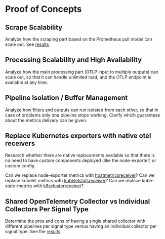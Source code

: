 # Proof of Concepts

## Scrape Scalability
Analyze how the scraping part based on the Prometheus pull model can scale out. See [results](./pocs/scrape-scalability/README.md)

## Processing Scalability and High Availability
Analyze how the main processing part (OTLP input to multiple outputs) can scale out, so that it can handle unlimited load, and the OTLP endpoint is available at any time.

## Pipeline Isolation / Buffer Management
Analyze how filters and outputs can run isolated from each other, so that in case of problems only one pipeline stops working. Clarify which guarantees about the metrics delivery can be given.

## Replace Kubernetes exporters with native otel receivers
Research whether there are native replacements available so that there is no need to have custom components deployed (like the node-exporter) or custom config.

Can we replace node-exporter metrics with [hostmetricsreceiver](https://github.com/open-telemetry/opentelemetry-collector-contrib/tree/main/receiver/hostmetricsreceiver)?
Can we replace kubelet metrics with [kubeletstatsreceiver](https://github.com/open-telemetry/opentelemetry-collector-contrib/blob/main/receiver/kubeletstatsreceiver)?
Can we replace kube-state-metrics with [k8sclusterreceiver](https://github.com/open-telemetry/opentelemetry-collector-contrib/tree/main/receiver/k8sclusterreceiver)?

## Shared OpenTelemetry Collector vs Individual Collectors Per Signal Type 

Determine the pros and cons of having a single shared collector with different pipelines per signal type versus having an individual collector per signal type. See the [results](./pocs/shared-vs-per-sinal-type-collector/README.md).
